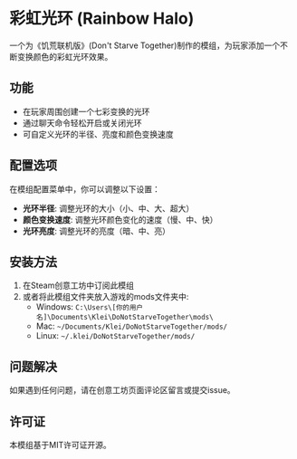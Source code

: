 # 彩虹光环 (Rainbow Halo)

一个为《饥荒联机版》(Don't Starve Together)制作的模组，为玩家添加一个不断变换颜色的彩虹光环效果。

## 功能

- 在玩家周围创建一个七彩变换的光环
- 通过聊天命令轻松开启或关闭光环
- 可自定义光环的半径、亮度和颜色变换速度

## 配置选项

在模组配置菜单中，你可以调整以下设置：

- **光环半径**: 调整光环的大小（小、中、大、超大）
- **颜色变换速度**: 调整光环颜色变化的速度（慢、中、快）
- **光环亮度**: 调整光环的亮度（暗、中、亮）

## 安装方法

1. 在Steam创意工坊中订阅此模组
2. 或者将此模组文件夹放入游戏的mods文件夹中:
   - Windows: `C:\Users\[你的用户名]\Documents\Klei\DoNotStarveTogether\mods\`
   - Mac: `~/Documents/Klei/DoNotStarveTogether/mods/`
   - Linux: `~/.klei/DoNotStarveTogether/mods/`

## 问题解决

如果遇到任何问题，请在创意工坊页面评论区留言或提交issue。

## 许可证

本模组基于MIT许可证开源。 